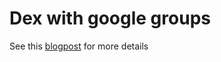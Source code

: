 # Dex with google groups

See this [blogpost](https://github.com/elastisys/tutorials-and-blogposts/tree/dex-google-groups/dex-google-groups) for more details 
